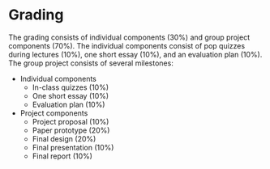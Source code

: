 # Grading

The grading consists of individual components (30%) and group project components (70%). The individual components consist of pop quizzes during lectures (10%), one short essay (10%), and an evaluation plan (10%). The group project consists of several milestones:

* Individual components
  * In-class quizzes (10%)
  * One short essay (10%)
  * Evaluation plan (10%)
* Project components
  * Project proposal (10%)
  * Paper prototype (20%)
  * Final design (20%)
  * Final presentation (10%)
  * Final report (10%)
